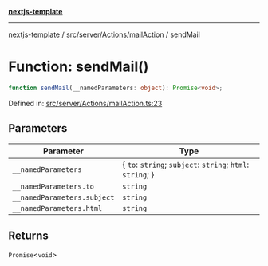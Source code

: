 [**nextjs-template**](../../../../../README.md)

---

[nextjs-template](../../../../../README.md) / [src/server/Actions/mailAction](../README.md) / sendMail

# Function: sendMail()

```ts
function sendMail(__namedParameters: object): Promise<void>;
```

Defined in: [src/server/Actions/mailAction.ts:23](https://github.com/Its-Satyajit/nextjs-template/blob/a020f2e64682696d16eea8be5c54d400aa09764e/src/server/Actions/mailAction.ts#L23)

## Parameters

| Parameter                   | Type                                                         |
| --------------------------- | ------------------------------------------------------------ |
| `__namedParameters`         | \{ `to`: `string`; `subject`: `string`; `html`: `string`; \} |
| `__namedParameters.to`      | `string`                                                     |
| `__namedParameters.subject` | `string`                                                     |
| `__namedParameters.html`    | `string`                                                     |

## Returns

`Promise`\<`void`\>
